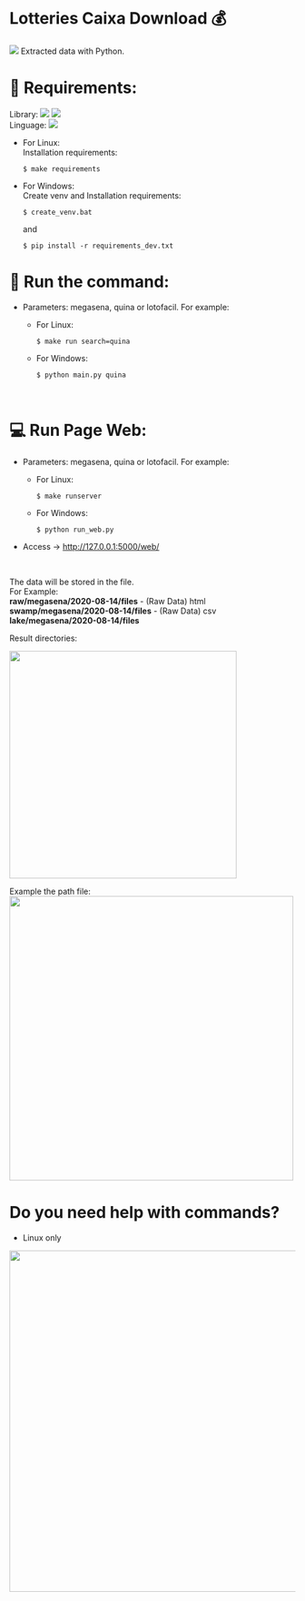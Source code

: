 # Lotteries Caixa Download :moneybag:<br>
<img src='https://camo.githubusercontent.com/826560c5526525754718e6877d244af221d92634/68747470733a2f2f696d672e736869656c64732e696f2f62616467652f4c6963656e73652d4d49542d696e666f726d6174696f6e616c'>
Extracted data with Python.

# :pushpin: Requirements:

Library: <img src='https://img.shields.io/badge/Requests-2.24.0-informational'> <img src='https://img.shields.io/badge/Pandas-1.1.0-informational'><br>
Linguage: <img src='https://camo.githubusercontent.com/2857442965ab9a51229c075102012bdbd340abc3/68747470733a2f2f696d672e736869656c64732e696f2f707970692f707976657273696f6e732f72657175657374733f6c6162656c3d507974686f6e266c6f676f3d505954484f4e266c6f676f436f6c6f723d79656c6c6f77267374796c653d706c6173746963'>

- For Linux: <br>
   Installation requirements:<br>
    ```shell
    $ make requirements 
    ```

- For Windows: <br>
   Create venv and Installation requirements:<br>
     ```shell
     $ create_venv.bat
     ```
    and

   ```shell
  $ pip install -r requirements_dev.txt
    ```

# :rocket: Run the command:
- Parameters: megasena, quina or lotofacil. For example: <br>
   - For Linux: <br>
        ```shell
        $ make run search=quina
        ```

   - For Windows:<br>
        ```shell
       $ python main.py quina
        ```
<br>

# :computer: Run Page Web:
- Parameters: megasena, quina or lotofacil. For example: <br>
   - For Linux: <br>
        ```shell
        $ make runserver
        ```

   - For Windows:<br>
        ```shell
       $ python run_web.py
        ```
- Access -> http://127.0.0.1:5000/web/
<br>
  
The data will be stored in the file.<br>
For Example: <br>
**raw/megasena/2020-08-14/files** - (Raw Data) html<br>
**swamp/megasena/2020-08-14/files** - (Raw Data) csv<br>
**lake/megasena/2020-08-14/files**
<br>

Result directories:<br>

<img src='https://user-images.githubusercontent.com/17969551/90266677-b97a1580-de2a-11ea-8930-131a304ab4d6.png' width='400'>
<br>

Example the path file:<br>
<img src='https://user-images.githubusercontent.com/17969551/90266840-04942880-de2b-11ea-9007-a127c0b241fc.png' width='500'>

# Do you need help with commands?

- Linux only
<img src='https://user-images.githubusercontent.com/17969551/89588975-208c3e80-d81b-11ea-9ba6-2fb460deca4b.png' width='600'>
